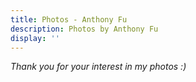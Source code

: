```yaml
---
title: Photos - Anthony Fu
description: Photos by Anthony Fu
display: ''
---
```


<!-- @layout-full-width -->

<PhotoGrid mt--10 />

<div class="prose mx-auto mt-10">
  <div>
    <em op50>Thank you for your interest in my photos :)</em>
  </div>
</div>
